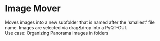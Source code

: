 # Image Mover
Moves images into a new subfolder that is named after the 'smallest' file name. Images are selected via drag&drop into a PyQT-GUI.\
Use case: Organizing Panorama images in folders
